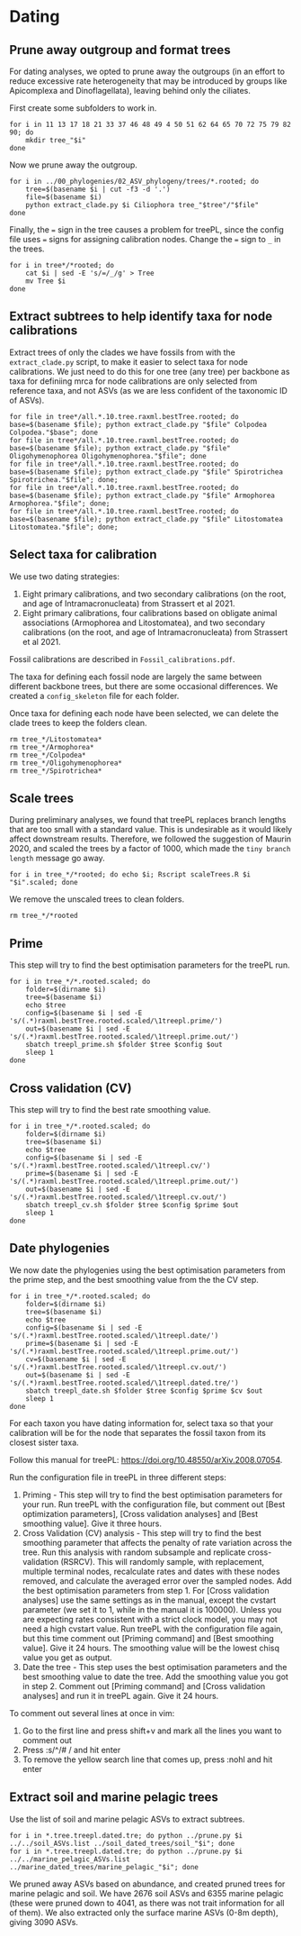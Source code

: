 # Dating

## Prune away outgroup and format trees
For dating analyses, we opted to prune away the outgroups (in an effort to reduce excessive rate heterogeneity that may be introduced by groups like Apicomplexa and Dinoflagellata), leaving behind only the ciliates. 

First create some subfolders to work in.

```
for i in 11 13 17 18 21 33 37 46 48 49 4 50 51 62 64 65 70 72 75 79 82 90; do 
    mkdir tree_"$i"
done
```

Now we prune away the outgroup.
```
for i in ../00_phylogenies/02_ASV_phylogeny/trees/*.rooted; do 
    tree=$(basename $i | cut -f3 -d '.')
    file=$(basename $i)
    python extract_clade.py $i Ciliophora tree_"$tree"/"$file" 
done
```

Finally, the `=` sign in the tree causes a problem for treePL, since the config file uses `=` signs for assigning calibration nodes. Change the `=` sign to `_` in the trees.

```
for i in tree*/*rooted; do 
    cat $i | sed -E 's/=/_/g' > Tree
    mv Tree $i
done
```

## Extract subtrees to help identify taxa for node calibrations

Extract trees of only the clades we have fossils from with the `extract_clade.py` script, to make it easier to select taxa for node calibrations. We just need to do this for one tree (any tree) per backbone as taxa for definiing mrca for node calibrations are only selected from reference taxa, and not ASVs (as we are less confident of the taxonomic ID of ASVs). 

```
for file in tree*/all.*.10.tree.raxml.bestTree.rooted; do base=$(basename $file); python extract_clade.py "$file" Colpodea Colpodea."$base"; done
for file in tree*/all.*.10.tree.raxml.bestTree.rooted; do base=$(basename $file); python extract_clade.py "$file" Oligohymenophorea Oligohymenophorea."$file"; done
for file in tree*/all.*.10.tree.raxml.bestTree.rooted; do base=$(basename $file); python extract_clade.py "$file" Spirotrichea Spirotrichea."$file"; done;
for file in tree*/all.*.10.tree.raxml.bestTree.rooted; do base=$(basename $file); python extract_clade.py "$file" Armophorea Armophorea."$file"; done;
for file in tree*/all.*.10.tree.raxml.bestTree.rooted; do base=$(basename $file); python extract_clade.py "$file" Litostomatea Litostomatea."$file"; done;
```

## Select taxa for calibration

We use two dating strategies:

1. Eight primary calibrations, and two secondary calibrations (on the root, and age of Intramacronucleata) from Strassert et al 2021.  
2. Eight primary calibrations, four calibrations based on obligate animal associations (Armophorea and Litostomatea), and two secondary calibrations (on the root, and age of Intramacronucleata) from Strassert et al 2021.  

Fossil calibrations are described in `Fossil_calibrations.pdf`.

The taxa for defining each fossil node are largely the same between different backbone trees, but there are some occasional differences. We created a `config_skeleton` file for each folder. 

Once taxa for defining each node have been selected, we can delete the clade trees to keep the folders clean. 

```
rm tree_*/Litostomatea*
rm tree_*/Armophorea*
rm tree_*/Colpodea*
rm tree_*/Oligohymenophorea*
rm tree_*/Spirotrichea*
```
 
## Scale trees

During preliminary analyses, we found that treePL replaces branch lengths that are too small with a standard value. This is undesirable as it would likely affect downstream results. Therefore, we followed the suggestion of Maurin 2020, and scaled the trees by a factor of 1000, which made the `tiny branch length` message go away. 

```
for i in tree_*/*rooted; do echo $i; Rscript scaleTrees.R $i "$i".scaled; done
```

We remove the unscaled trees to clean folders.

```
rm tree_*/*rooted
```
  
## Prime
This step will try to find the best optimisation parameters for the treePL run.

```
for i in tree_*/*.rooted.scaled; do 
    folder=$(dirname $i) 
    tree=$(basename $i) 
    echo $tree 
    config=$(basename $i | sed -E 's/(.*)raxml.bestTree.rooted.scaled/\1treepl.prime/') 
    out=$(basename $i | sed -E 's/(.*)raxml.bestTree.rooted.scaled/\1treepl.prime.out/') 
    sbatch treepl_prime.sh $folder $tree $config $out
    sleep 1 
done
```

## Cross validation (CV)
This step will try to find the best rate smoothing value.

```
for i in tree_*/*.rooted.scaled; do 
    folder=$(dirname $i) 
    tree=$(basename $i) 
    echo $tree 
    config=$(basename $i | sed -E 's/(.*)raxml.bestTree.rooted.scaled/\1treepl.cv/') 
    prime=$(basename $i | sed -E 's/(.*)raxml.bestTree.rooted.scaled/\1treepl.prime.out/') 
    out=$(basename $i | sed -E 's/(.*)raxml.bestTree.rooted.scaled/\1treepl.cv.out/') 
    sbatch treepl_cv.sh $folder $tree $config $prime $out 
    sleep 1 
done
```

## Date phylogenies
We now date the phylogenies using the best optimisation parameters from the prime step, and the best smoothing value from the the CV step. 

```
for i in tree_*/*.rooted.scaled; do
    folder=$(dirname $i)
    tree=$(basename $i)
    echo $tree
    config=$(basename $i | sed -E 's/(.*)raxml.bestTree.rooted.scaled/\1treepl.date/')
    prime=$(basename $i | sed -E 's/(.*)raxml.bestTree.rooted.scaled/\1treepl.prime.out/')
    cv=$(basename $i | sed -E 's/(.*)raxml.bestTree.rooted.scaled/\1treepl.cv.out/')
    out=$(basename $i | sed -E 's/(.*)raxml.bestTree.rooted.scaled/\1treepl.dated.tre/')
    sbatch treepl_date.sh $folder $tree $config $prime $cv $out
    sleep 1
done 
```
 

For each taxon you have dating information for, select taxa so that your calibration will be for the node that separates the fossil taxon from its closest sister taxa. 


Follow this manual for treePL: https://doi.org/10.48550/arXiv.2008.07054.

Run the configuration file in treePL in three different steps:
1. Priming - This step will try to find the best optimisation parameters for your run. Run treePL with the configuration file, but comment out [Best optimization parameters], [Cross validation analyses] and [Best smoothing value]. Give it three hours.
2. Cross Validation (CV) analysis - This step will try to find the best smoothing parameter that affects the penalty of rate variation across the tree. Run this analysis with random subsample and replicate cross-validation (RSRCV). This will randomly sample, with replacement, multiple terminal nodes, recalculate rates and dates with these nodes removed, and calculate the averaged error over the sampled nodes. Add the best optimisation parameters from step 1. For [Cross validation analyses] use the same settings as in the manual, except the cvstart parameter (we set it to 1, while in the manual it is 100000). Unless you are expecting rates consistent with a strict clock model, you may not need a high cvstart value. Run treePL with the configuration file again, but this time comment out [Priming command] and [Best smoothing value]. Give it 24 hours. The smoothing value will be the lowest chisq value you get as output. 
3. Date the tree - This step uses the best optimisation parameters and the best smoothing value to date the tree. Add the smoothing value you got in step 2. Comment out [Priming command] and [Cross validation analyses] and run it in treePL again. Give it 24 hours.

To comment out several lines at once in vim: 
1. Go to the first line and press shift+v and mark all the lines you want to comment out
2. Press :s/^/# / and hit enter
3. To remove the yellow search line that comes up, press :nohl and hit enter

## Extract soil and marine pelagic trees

Use the list of soil and marine pelagic ASVs to extract subtrees. 

```
for i in *.tree.treepl.dated.tre; do python ../prune.py $i ../../soil_ASVs.list ../soil_dated_trees/soil_"$i"; done
for i in *.tree.treepl.dated.tre; do python ../prune.py $i ../../marine_pelagic_ASVs.list ../marine_dated_trees/marine_pelagic_"$i"; done
```

We pruned away ASVs based on abundance, and created pruned trees for marine pelagic and soil. We have 2676 soil ASVs and 6355 marine pelagic (these were pruned down to 4041, as there was not trait information for all of them). We also extracted only the surface marine ASVs (0-8m depth), giving 3090 ASVs. 




